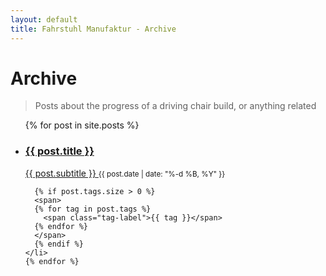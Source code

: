 ```yaml
---
layout: default
title: Fahrstuhl Manufaktur - Archive 
---
```


<div id="home">
  <h1>Archive</h1>

  <blockquote>Posts about the progress of a driving chair build, or anything related</blockquote>

  <ul class="posts index-menu">
    {% for post in site.posts %}
    <li>
      <a class="post-index-link" href="{{ post.url }}">
        <h3 class="post-title">{{ post.title }} <i class="icon-external-link"></i></h3>
        <span class="post-subtitle">{{ post.subtitle }}</span>
      </a>
      <small>{{ post.date | date: "%-d %B, %Y" }}</small>

      {% if post.tags.size > 0 %}
      <span>
      {% for tag in post.tags %}
        <span class="tag-label">{{ tag }}</span>
      {% endfor %}
      </span>
      {% endif %}
    </li>
    {% endfor %}
  </ul>
</div>
